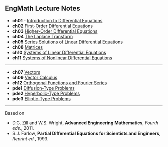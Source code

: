 ## EngMath Lecture Notes 

* **ch01** - [Introduction to Differential Equations](https://colab.research.google.com/github/SeoulTechPSE/EngMath/blob/master/ch01.ipynb)
* **ch02** [First-Order Differential Equations](https://colab.research.google.com/github/SeoulTechPSE/EngMath/blob/master/ch02.ipynb)
* **ch03** [Higher-Order Differential Equations](https://colab.research.google.com/github/SeoulTechPSE/EngMath/blob/master/ch03.ipynb)
* **ch04** [The Laplace Transform](https://colab.research.google.com/github/SeoulTechPSE/EngMath/blob/master/ch04.ipynb)
* **ch05** [Series Solutions of Linear Differential Equations](https://colab.research.google.com/github/SeoulTechPSE/EngMath/blob/master/ch05.ipynb)
* **ch08** [Matrices](https://colab.research.google.com/github/SeoulTechPSE/EngMath/blob/master/ch08.ipynb)
* **ch10** [Systems of Linear Differential Equations](https://colab.research.google.com/github/SeoulTechPSE/EngMath/blob/master/ch10.ipynb)
* **ch11** [Systems of Nonlinear Differential Equations](https://colab.research.google.com/github/SeoulTechPSE/EngMath/blob/master/ch11.ipynb)
---
* **ch07** [Vectors](https://colab.research.google.com/github/SeoulTechPSE/EngMath/blob/master/ch07.ipynb)
* **ch09** [Vector Calculus](https://colab.research.google.com/github/SeoulTechPSE/EngMath/blob/master/ch09.ipynb)
* **ch12** [Orthogonal Functions and Fourier Series](https://colab.research.google.com/github/SeoulTechPSE/EngMath/blob/master/ch12.ipynb)
* **pde1** [Diffusion-Type Problems](https://colab.research.google.com/github/SeoulTechPSE/EngMath/blob/master/PDE01.ipynb)
* **pde2** [Hyperbolic-Type Problems](https://colab.research.google.com/github/SeoulTechPSE/EngMath/blob/master/PDE02.ipynb)
* **pde3** [Elliptic-Type Problems](https://colab.research.google.com/github/SeoulTechPSE/EngMath/blob/master/PDE03.ipynb)
---
Based on 
* D.G. Zill and W.S. Wright, **Advanced Engineering Mathematics**, *Fourth eds.*, 2011.
* S.J. Farlow, **Partial Differential Equations for Scientists and Engineers**, *Reprint ed.*, 1993.
